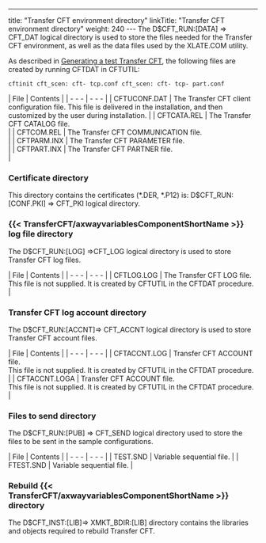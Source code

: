 ---
title: "Transfer CFT environment directory"
linkTitle: "Transfer CFT environment directory"
weight: 240
--- The D$CFT_RUN:[DATA] => CFT_DAT logical directory is used to store the files needed for the Transfer CFT environment, as well as the data files used by the XLATE.COM utility.

As described in [Generating a test Transfer CFT](../t_generate_test_cft), the following files are created by running CFTDAT in CFTUTIL:

```
cftinit cft_scen: cft- tcp.conf cft_scen: cft- tcp- part.conf
```

| File  | Contents  |
| - - - | - - - |
| CFTUCONF.DAT  | The Transfer CFT client configuration file. This file is delivered in the installation, and then customized by the user during installation. |
| CFTCATA.REL | The Transfer CFT CATALOG file.<br />  |
| CFTCOM.REL | The Transfer CFT COMMUNICATION file.<br />  |
| CFTPARM.INX | The Transfer CFT PARAMETER file.<br />  |
| CFTPART.INX | The Transfer CFT PARTNER file.<br />  |

### Certificate directory

This directory contains the certificates (\*.DER, \*.P12) is: D$CFT_RUN:[CONF.PKI] => CFT_PKI logical directory.

### {{< TransferCFT/axwayvariablesComponentShortName  >}} log file directory

The D$CFT_RUN:[LOG] =>CFT_LOG logical directory is used to store Transfer CFT log files.

| File  | Contents  |
| - - - | - - - |
| CFTLOG.LOG | The Transfer CFT LOG file. This file is not supplied. It is created by CFTUTIL in the CFTDAT procedure. |

### Transfer CFT log account directory

The D$CFT_RUN:[ACCNT]=> CFT_ACCNT logical directory is used to store Transfer CFT account files.

| File  | Contents  |
| - - - | - - - |
| CFTACCNT.LOG  | Transfer CFT ACCOUNT file.<br/> This file is not supplied. It is created by CFTUTIL in the CFTDAT procedure. |
| CFTACCNT.LOGA  | Transfer CFT ACCOUNT file.<br/> This file is not supplied. It is created by CFTUTIL in the CFTDAT procedure. |

### Files to send directory

The D$CFT_RUN:[PUB] => CFT_SEND logical directory used to store the files to be sent in the sample configurations.

| File  | Contents  |
| - - - | - - - |
| TEST.SND | Variable sequential file. |
| FTEST.SND  | Variable sequential file. |

### Rebuild {{< TransferCFT/axwayvariablesComponentShortName  >}} directory

The D$CFT_INST:[LIB]=> XMKT_BDIR:[LIB] directory contains the libraries and objects required to rebuild Transfer CFT.

